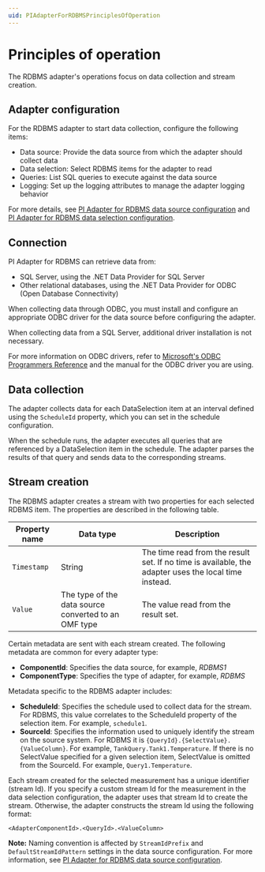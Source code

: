 ```yaml
---
uid: PIAdapterForRDBMSPrinciplesOfOperation
---
```


# Principles of operation

The RDBMS adapter's operations focus on data collection and stream creation.

## Adapter configuration

For the RDBMS adapter to start data collection, configure the following items:

- Data source: Provide the data source from which the adapter should collect data
- Data selection: Select RDBMS items for the adapter to read
- Queries: List SQL queries to execute against the data source
- Logging: Set up the logging attributes to manage the adapter logging behavior

For more details, see [PI Adapter for RDBMS data source configuration](xref:PIAdapterForRDBMSDataSourceConfiguration) and [PI Adapter for RDBMS data selection configuration](xref:PIAdapterForRDBMSDataSelectionConfiguration).

## Connection

PI Adapter for RDBMS can retrieve data from:

* SQL Server, using the .NET Data Provider for SQL Server
* Other relational databases, using the .NET Data Provider for ODBC (Open Database Connectivity)

When collecting data through ODBC, you must install and configure an appropriate ODBC driver for the data source before configuring the adapter. 

When collecting data from a SQL Server, additional driver installation is not necessary.

For more information on ODBC drivers, refer to [Microsoft's ODBC Programmers Reference](https://docs.microsoft.com/en-us/sql/odbc/reference/odbc-programmer-s-reference?view=sql-server-2017) and the manual for the ODBC driver you are using.

## Data collection

The adapter collects data for each DataSelection item at an interval defined using the `ScheduleId` property, which you can set in the schedule configuration. 

When the schedule runs, the adapter executes all queries that are referenced by a DataSelection item in the schedule. The adapter parses the results of that query and sends data to the corresponding streams.

## Stream creation

The RDBMS adapter creates a stream with two properties for each selected RDBMS item. The properties are described in the following table.

| Property name | Data type | Description |
|---------------|-----------|-------------|
| `Timestamp`   | String    | The time read from the result set. If no time is available, the adapter uses the local time instead. |
| `Value`       | The type of the data source converted to an OMF type | The value read from the result set. |

Certain metadata are sent with each stream created. The following metadata are common for every adapter type:

- **ComponentId**: Specifies the data source, for example, _RDBMS1_
- **ComponentType**: Specifies the type of adapter, for example, _RDBMS_

Metadata specific to the RDBMS adapter includes:

- **ScheduleId**: Specifies the schedule used to collect data for the stream. For RDBMS, this value correlates to the ScheduleId property of the selection item. For example, `schedule1`.
- **SourceId**: Specifies the information used to uniquely identify the stream on the source system. For RDBMS it is `{QueryId}.{SelectValue}.{ValueColumn}`. For example, `TankQuery.Tank1.Temperature`. If there is no SelectValue specified for a given selection item, SelectValue is omitted from the SourceId. For example, `Query1.Temperature`.

Each stream created for the selected measurement has a unique identifier (stream Id). If you specify a custom stream Id for the measurement in the data selection configuration, the adapter uses that stream Id to create the stream. Otherwise, the adapter constructs the stream Id using the following format:

```code
<AdapterComponentId>.<QueryId>.<ValueColumn>
```

**Note:** Naming convention is affected by `StreamIdPrefix` and `DefaultStreamIdPattern` settings in the data source configuration. For more information, see [PI Adapter for RDBMS data source configuration](xref:PIAdapterForRDBMSDataSourceConfiguration).
